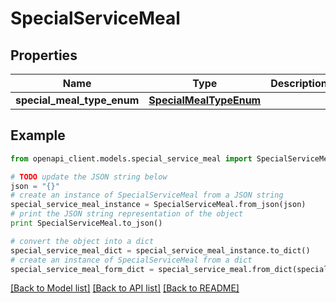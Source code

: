 # SpecialServiceMeal


## Properties
Name | Type | Description | Notes
------------ | ------------- | ------------- | -------------
**special_meal_type_enum** | [**SpecialMealTypeEnum**](SpecialMealTypeEnum.md) |  | [optional] 

## Example

```python
from openapi_client.models.special_service_meal import SpecialServiceMeal

# TODO update the JSON string below
json = "{}"
# create an instance of SpecialServiceMeal from a JSON string
special_service_meal_instance = SpecialServiceMeal.from_json(json)
# print the JSON string representation of the object
print SpecialServiceMeal.to_json()

# convert the object into a dict
special_service_meal_dict = special_service_meal_instance.to_dict()
# create an instance of SpecialServiceMeal from a dict
special_service_meal_form_dict = special_service_meal.from_dict(special_service_meal_dict)
```
[[Back to Model list]](../README.md#documentation-for-models) [[Back to API list]](../README.md#documentation-for-api-endpoints) [[Back to README]](../README.md)


